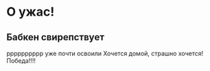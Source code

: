 # О ужас!
## Бабкен свирепствует
рррррррррр
уже почти освоили
Хочется домой, страшно хочется!
Победа!!!!